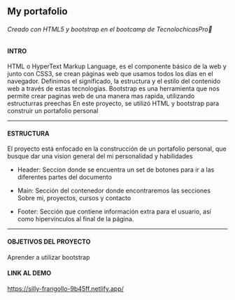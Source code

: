 ## My portafolio 
###### Creado con HTML5 y bootstrap en el bootcamp de TecnolochicasPro🦄


#### INTRO
HTML o HyperText Markup Language, es el componente básico de la web y junto con CSS3, se crean páginas web que usamos todos los días en el navegador. Definimos el significado, la estructura y el estilo del contenido web a través de estas tecnologias. 
Bootstrap es una herramienta que nos permite crear paginas web de una manera mas rapida, utilizando estructurras preechas
En este proyecto, se utilizó HTML y bootstrap para construir un portafolio personal

***
#### ESTRUCTURA
El proyecto está enfocado en la construcción de un portafolio personal, que busque dar una vision general del mi personalidad y habilidades


* Header: Seccion donde se encuentra un set de botones para ir a las diferentes partes del documento

* Main: Sección del contenedor donde encontraremos las secciones Sobre mi, proyectos, cursos y contacto

* Footer: Sección que contiene información extra para el usuario, así como hipervínculos al final de la página.

***
#### OBJETIVOS DEL PROYECTO

Aprender a utilizar bootstrap

#### LINK AL DEMO
https://silly-frangollo-9b45ff.netlify.app/
